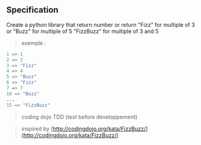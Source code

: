 ## Specification


Create a python library that return number or return "Fizz" for multiple of 3 or "Buzz" for multiple of 5
"FizzBuzz" for multiple of 3 and 5


> exemple :

```s
1 => 1
2 => 2
3 => "Fizz"
4 => 4
5 => "Buzz"
6 => "Fizz"
7 => 7
10 => "Buzz"
...
15 => "FizzBuzz"
```


> coding dojo TDD (test before developpement)

> inspired by [http://codingdojo.org/kata/FizzBuzz/](http://codingdojo.org/kata/FizzBuzz/)
